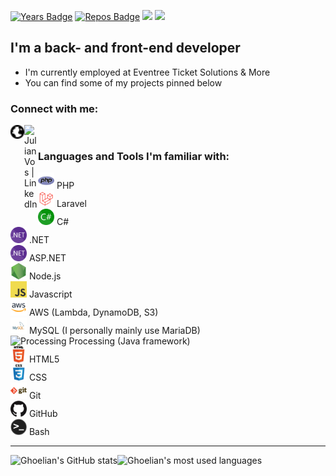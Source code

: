 [![Years Badge](https://badges.pufler.dev/years/Ghoelian)](https://badges.pufler.dev)
[![Repos Badge](https://badges.pufler.dev/repos/Ghoelian)](https://github.com/Ghoelian?tab=repositories)
[![](https://komarev.com/ghpvc/?username=Ghoelian&color=brightgreen)](https://github.com/Ghoelian)
![](https://hit.yhype.me/github/profile?user_id=33285224)

## I'm a back- and front-end developer
- I'm currently employed at Eventree Ticket Solutions & More
- You can find some of my projects pinned below

### Connect with me:

[<img align="left" alt="julianvos.nl" width="22px" src="https://raw.githubusercontent.com/iconic/open-iconic/master/svg/globe.svg" />][website]
[<img align="left" alt="Julian Vos | LinkedIn" width="22px" src="https://cdn.jsdelivr.net/npm/simple-icons@v3/icons/linkedin.svg" />][linkedin]

<br />

### Languages and Tools I'm familiar with:

<img alt="PHP" width="26px" src="https://raw.githubusercontent.com/github/explore/ccc16358ac4530c6a69b1b80c7223cd2744dea83/topics/php/php.png" /> PHP <br />
<img alt="Laravel" width="26px" src="https://raw.githubusercontent.com/github/explore/56a826d05cf762b2b50ecbe7d492a839b04f3fbf/topics/laravel/laravel.png" /> Laravel <br />
<img alt="C#" width="26px" src="https://raw.githubusercontent.com/github/explore/80688e429a7d4ef2fca1e82350fe8e3517d3494d/topics/csharp/csharp.png" /> C# <br />
<img alt=".NET" width="26px" src="https://raw.githubusercontent.com/github/explore/93d8a67084f94b2a444e510199a6e7622e5b09a3/topics/dotnet/dotnet.png" /> .NET <br />
<img alt="ASP.NET" width="26px" src="https://raw.githubusercontent.com/github/explore/93d8a67084f94b2a444e510199a6e7622e5b09a3/topics/dotnet/dotnet.png" /> ASP.NET <br />
<img alt="Node.js" width="26px" src="https://raw.githubusercontent.com/github/explore/80688e429a7d4ef2fca1e82350fe8e3517d3494d/topics/nodejs/nodejs.png" /> Node.js <br />
<img alt="JavaScript" width="26px" src="https://raw.githubusercontent.com/github/explore/80688e429a7d4ef2fca1e82350fe8e3517d3494d/topics/javascript/javascript.png" /> Javascript <br />
<img alt="AWS" width="26px" src="https://raw.githubusercontent.com/github/explore/fbceb94436312b6dacde68d122a5b9c7d11f9524/topics/aws/aws.png" /> AWS (Lambda, DynamoDB, S3) <br />
<img alt="MySQL" width="26px" src="https://raw.githubusercontent.com/github/explore/80688e429a7d4ef2fca1e82350fe8e3517d3494d/topics/mysql/mysql.png" /> MySQL (I personally mainly use MariaDB) <br />
<img alt="Processing" width="26px" src="https://avatars0.githubusercontent.com/u/1617169?s=200&v=4" /> Processing (Java framework) <br />
<img alt="HTML5" width="26px" src="https://raw.githubusercontent.com/github/explore/80688e429a7d4ef2fca1e82350fe8e3517d3494d/topics/html/html.png" /> HTML5 <br />
<img alt="CSS3" width="26px" src="https://raw.githubusercontent.com/github/explore/80688e429a7d4ef2fca1e82350fe8e3517d3494d/topics/css/css.png" /> CSS <br />
<img alt="Git" width="26px" src="https://raw.githubusercontent.com/github/explore/80688e429a7d4ef2fca1e82350fe8e3517d3494d/topics/git/git.png" /> Git <br />
<img alt="GitHub" width="26px" src="https://raw.githubusercontent.com/github/explore/78df643247d429f6cc873026c0622819ad797942/topics/github/github.png" /> GitHub <br />
<img alt="Terminal" width="26px" src="https://raw.githubusercontent.com/github/explore/80688e429a7d4ef2fca1e82350fe8e3517d3494d/topics/terminal/terminal.png" /> Bash

---

<img alt="Ghoelian's GitHub stats" height="170" align="left" src="https://github-readme-stats.vercel.app/api?username=Ghoelian&count_private=true&include_all_commits=true&show_icons=true&theme=buefy" />
<img alt="Ghoelian's most used languages" src="https://github-readme-stats.vercel.app/api/top-langs/?username=Ghoelian&layout=compact&theme=buefy" /> <br />

[website]: https://julianvos.nl
[linkedin]: https://www.linkedin.com/in/julian-vos-b09783150/
